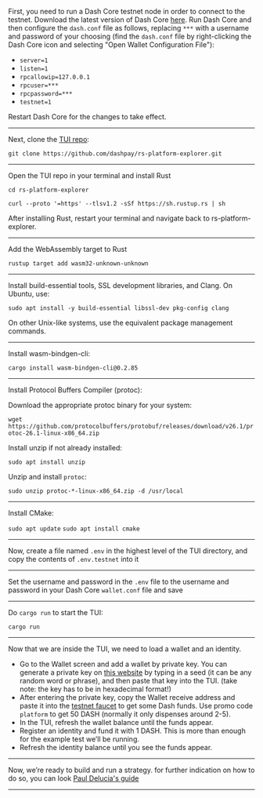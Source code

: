 First, you need to run a Dash Core testnet node in order to connect to the testnet. Download the latest version of Dash Core [here](https://www.dash.org/downloads/#desktop). Run Dash Core and then configure the `dash.conf` file as follows, 
replacing `***` with a username and password of your choosing (find the `dash.conf` file by right-clicking the Dash Core icon and selecting "Open Wallet Configuration File"):

* `server=1`
* `listen=1`
* `rpcallowip=127.0.0.1`
* `rpcuser=***`
* `rpcpassword=***`
* `testnet=1`

Restart Dash Core for the changes to take effect.

-------------

Next, clone the [TUI repo](https://github.com/dashpay/rs-platform-explorer):

`git clone https://github.com/dashpay/rs-platform-explorer.git`

-------------

Open the TUI repo in your terminal and install Rust

`cd rs-platform-explorer`

`curl --proto '=https' --tlsv1.2 -sSf https://sh.rustup.rs | sh`


After installing Rust, restart your terminal and navigate back to rs-platform-explorer.

-------------

Add the WebAssembly target to Rust


`rustup target add wasm32-unknown-unknown`

-------------

Install build-essential tools, SSL development libraries, and Clang. On Ubuntu, use:

`sudo apt install -y build-essential libssl-dev pkg-config clang`

On other Unix-like systems, use the equivalent package management commands.

-------------
Install wasm-bindgen-cli:

`cargo install wasm-bindgen-cli@0.2.85`

-------------
Install Protocol Buffers Compiler (protoc):

Download the appropriate protoc binary for your system:

`wget https://github.com/protocolbuffers/protobuf/releases/download/v26.1/protoc-26.1-linux-x86_64.zip`

Install unzip if not already installed:

`sudo apt install unzip`

Unzip and install `protoc`:

`sudo unzip protoc-*-linux-x86_64.zip -d /usr/local`

-------------
Install CMake:

`sudo apt update`
`sudo apt install cmake`

-------------
Now, create a file named `.env` in the highest level of the TUI directory, and copy the contents of `.env.testnet` into it

-------------
Set the username and password in the `.env` file to the username and password in your Dash Core `wallet.conf` file and save

-------------
Do `cargo run` to start the TUI:

`cargo run`

-------------
Now that we are inside the TUI, we need to load a wallet and an identity.


* Go to the Wallet screen and add a wallet by private key. You can generate a private key on [this website](https://passwordsgenerator.net/sha256-hash-generator/) by typing in a seed (it can be any random word or phrase), and then paste that key into the TUI. (take note: the key has to be in hexadecimal format!)
* After entering the private key, copy the Wallet receive address and paste it into the [testnet faucet](https://faucet.testnet.networks.dash.org/) to get some Dash funds. Use promo code `platform` to get 50 DASH (normally it only dispenses around 2-5).
* In the TUI, refresh the wallet balance until the funds appear.
* Register an identity and fund it with 1 DASH. This is more than enough for the example test we’ll be running.
* Refresh the identity balance until you see the funds appear.

-------------

Now, we’re ready to build and run a strategy. for further indication on how to do so, you can look [Paul Delucia's guide](https://www.dash.org/blog/strategy-tests-usage-guide/)

-------------
